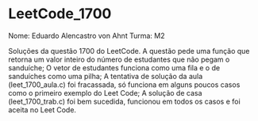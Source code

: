 # LeetCode_1700
Nome: Eduardo Alencastro von Ahnt 
Turma: M2

Soluções da questão 1700 do LeetCode.
A questão pede uma função que retorna um valor inteiro do número de estudantes que não pegam o sanduíche;
O vetor de estudantes funciona como uma fila e o de sanduíches como uma pilha;
A tentativa de solução da aula (leet_1700_aula.c) foi fracassada, só funciona em alguns poucos casos como o primeiro exemplo do Leet Code;
A solução de casa (leet_1700_trab.c) foi bem sucedida, funcionou em todos os casos e foi aceita no Leet Code.
